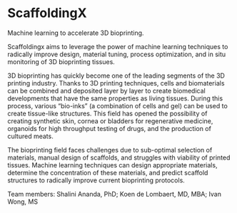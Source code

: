 # ScaffoldingX

Machine learning to accelerate 3D bioprinting.

Scaffoldingx aims to leverage the power of machine learning techniques to radically improve design, material tuning, process optimization, and in situ monitoring of 3D bioprinting tissues.

3D bioprinting has quickly become one of the leading segments of the 3D printing industry. Thanks to 3D printing techniques, cells and biomaterials can be combined and deposited layer by layer to create biomedical developments that have the same properties as living tissues. During this process, various “bio-inks” (a combination of cells and gel) can be used to create tissue-like structures. This field has opened the possibility of creating synthetic skin, cornea or bladders for regenerative medicine, organoids for high throughput testing of drugs, and the production of cultured meats. 

The bioprinting field faces challenges due to sub-optimal selection of materials, manual design of scaffolds, and struggles with viability of printed tissues. Machine learning techniques can design appropriate materials, determine the concentration of these materials, and predict scaffold structures to radically improve current bioprinting protocols.

Team members:
Shalini Ananda, PhD;
Koen de Lombaert, MD, MBA;
Ivan Wong, MS
